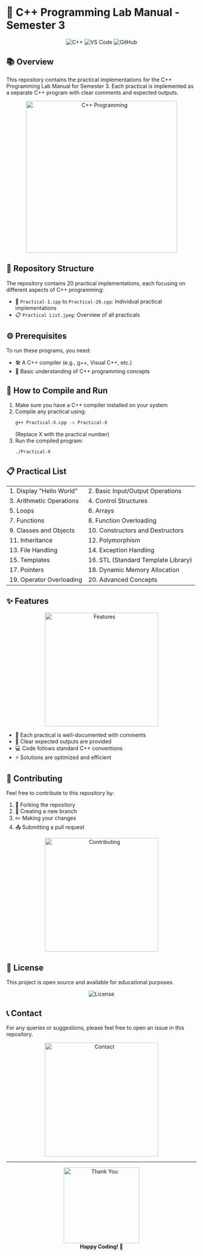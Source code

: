 # 🚀 C++ Programming Lab Manual - Semester 3

<div align="center">
  <img src="https://img.shields.io/badge/C%2B%2B-00599C?style=for-the-badge&logo=c%2B%2B&logoColor=white" alt="C++"/>
  <img src="https://img.shields.io/badge/Visual_Studio_Code-007ACC?style=for-the-badge&logo=visual-studio-code&logoColor=white" alt="VS Code"/>
  <img src="https://img.shields.io/badge/GitHub-100000?style=for-the-badge&logo=github&logoColor=white" alt="GitHub"/>
</div>

## 📚 Overview

This repository contains the practical implementations for the C++ Programming Lab Manual for Semester 3. Each practical is implemented as a separate C++ program with clear comments and expected outputs.

<div align="center">
  <img src="https://media.giphy.com/media/3o7buirYyX5BkP0tMs/giphy.gif" width="400" alt="C++ Programming"/>
</div>

## 📁 Repository Structure

The repository contains 20 practical implementations, each focusing on different aspects of C++ programming:

- 📝 `Practical-1.cpp` to `Practical-20.cpp`: Individual practical implementations
- 📋 `Practical List.jpeg`: Overview of all practicals

## ⚙️ Prerequisites

To run these programs, you need:
- 🛠️ A C++ compiler (e.g., g++, Visual C++, etc.)
- 📖 Basic understanding of C++ programming concepts

## 🚀 How to Compile and Run

1. Make sure you have a C++ compiler installed on your system
2. Compile any practical using:
   ```bash
   g++ Practical-X.cpp -o Practical-X
   ```
   (Replace X with the practical number)
3. Run the compiled program:
   ```bash
   ./Practical-X
   ```

## 📋 Practical List

<div align="center">
  <table>
    <tr>
      <td>1. Display "Hello World"</td>
      <td>2. Basic Input/Output Operations</td>
    </tr>
    <tr>
      <td>3. Arithmetic Operations</td>
      <td>4. Control Structures</td>
    </tr>
    <tr>
      <td>5. Loops</td>
      <td>6. Arrays</td>
    </tr>
    <tr>
      <td>7. Functions</td>
      <td>8. Function Overloading</td>
    </tr>
    <tr>
      <td>9. Classes and Objects</td>
      <td>10. Constructors and Destructors</td>
    </tr>
    <tr>
      <td>11. Inheritance</td>
      <td>12. Polymorphism</td>
    </tr>
    <tr>
      <td>13. File Handling</td>
      <td>14. Exception Handling</td>
    </tr>
    <tr>
      <td>15. Templates</td>
      <td>16. STL (Standard Template Library)</td>
    </tr>
    <tr>
      <td>17. Pointers</td>
      <td>18. Dynamic Memory Allocation</td>
    </tr>
    <tr>
      <td>19. Operator Overloading</td>
      <td>20. Advanced Concepts</td>
    </tr>
  </table>
</div>

## ✨ Features

<div align="center">
  <img src="https://media.giphy.com/media/3o7bu3XilJ5BOiSGic/giphy.gif" width="300" alt="Features"/>
</div>

- 📝 Each practical is well-documented with comments
- 🎯 Clear expected outputs are provided
- 💻 Code follows standard C++ conventions
- ⚡ Solutions are optimized and efficient

## 🤝 Contributing

Feel free to contribute to this repository by:
1. 🍴 Forking the repository
2. 🌿 Creating a new branch
3. ✏️ Making your changes
4. 📤 Submitting a pull request

<div align="center">
  <img src="https://media.giphy.com/media/du3J3cXyzhj75IOgvA/giphy.gif" width="300" alt="Contributing"/>
</div>

## 📄 License

This project is open source and available for educational purposes.

<div align="center">
  <img src="https://img.shields.io/badge/License-MIT-yellow.svg?style=for-the-badge" alt="License"/>
</div>

## 📞 Contact

For any queries or suggestions, please feel free to open an issue in this repository.

<div align="center">
  <img src="https://media.giphy.com/media/3o7bu5XzX6z9B3Yqxy/giphy.gif" width="300" alt="Contact"/>
</div>

---
<div align="center">
  <img src="https://media.giphy.com/media/3o7bu6mXzX6z9B3Yqxy/giphy.gif" width="200" alt="Thank You"/>
  <br>
  <strong>Happy Coding! 🚀</strong>
</div> 
